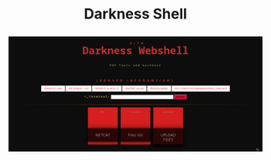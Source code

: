 <h1><p align="center"> Darkness Shell </p></h1>

<img src="https://raw.githubusercontent.com/1337r0j4n/php-backdoors/main/.img/95.png">
